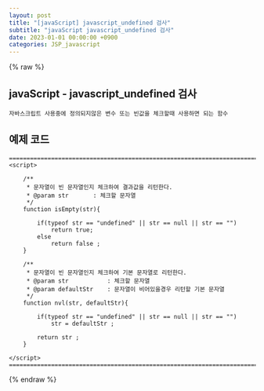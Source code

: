 ```yaml
---
layout: post
title: "[javaScript] javascript_undefined 검사"
subtitle: "javaScript javascript_undefined 검사"
date: 2023-01-01 00:00:00 +0900
categories: JSP_javascript
---
```

{% raw %}
## javaScript - javascript_undefined 검사  
	자바스크립트 사용중에 정의되지않은 변수 또는 빈값을 체크할때 사용하면 되는 함수  
  
## 예제 코드  
	======================================================================================================  
	<script>  
  
		/**  
		 * 문자열이 빈 문자열인지 체크하여 결과값을 리턴한다.  
		 * @param str       : 체크할 문자열  
		 */  
		function isEmpty(str){  
  
			if(typeof str == "undefined" || str == null || str == "")  
				return true;  
			else  
				return false ;  
		}  
  
		/**  
		 * 문자열이 빈 문자열인지 체크하여 기본 문자열로 리턴한다.  
		 * @param str           : 체크할 문자열  
		 * @param defaultStr    : 문자열이 비어있을경우 리턴할 기본 문자열  
		 */  
		function nvl(str, defaultStr){  
  
			if(typeof str == "undefined" || str == null || str == "")  
				str = defaultStr ;  
  
			return str ;  
		}  
  
	</script>  
	======================================================================================================  

{% endraw %}
